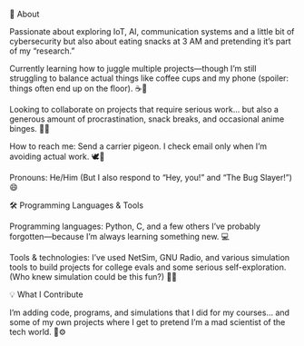 
📝 About

  Passionate about exploring IoT, AI, communication systems and a little bit of cybersecurity but also about eating snacks at 3 AM and pretending it’s part of my “research.” 

  Currently learning how to juggle multiple projects—though I’m still struggling to balance actual things like coffee cups and my phone (spoiler: things often end up on the floor). ☕📱

  Looking to collaborate on projects that require serious work... but also a generous amount of procrastination, snack breaks, and occasional anime binges. 🍿🎥

  How to reach me: Send a carrier pigeon. I check email only when I’m avoiding actual work. 🕊️📧

  Pronouns: He/Him (But I also respond to “Hey, you!” and “The Bug Slayer!”) 😄



🛠️ Programming Languages & Tools

  Programming languages: Python, C, and a few others I’ve probably forgotten—because I’m always learning something new. 💻

  Tools & technologies: I’ve used NetSim, GNU Radio, and various simulation tools to build projects for college evals and some serious self-exploration. (Who knew simulation could be this fun?) 🔧📡


💡 What I Contribute
  
  I’m adding code, programs, and simulations that I did for my courses... and some of my own projects where I get to pretend I’m a mad scientist of the tech world. 🧪⚙️
